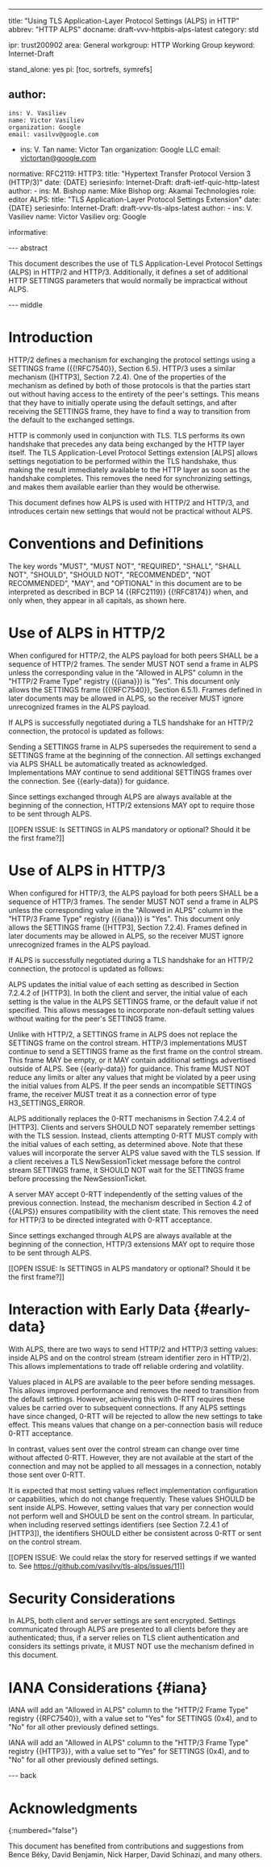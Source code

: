 ---
title: "Using TLS Application-Layer Protocol Settings (ALPS) in HTTP"
abbrev: "HTTP ALPS"
docname: draft-vvv-httpbis-alps-latest
category: std

ipr: trust200902
area: General
workgroup: HTTP Working Group
keyword: Internet-Draft

stand_alone: yes
pi: [toc, sortrefs, symrefs]

author:
 -
    ins: V. Vasiliev
    name: Victor Vasiliev
    organization: Google
    email: vasilvv@google.com
 -
    ins: V. Tan
    name: Victor Tan
    organization: Google LLC
    email: victortan@google.com

normative:
  RFC2119:
  HTTP3:
    title: "Hypertext Transfer Protocol Version 3 (HTTP/3)"
    date: {DATE}
    seriesinfo:
      Internet-Draft: draft-ietf-quic-http-latest
    author:
      -
          ins: M. Bishop
          name: Mike Bishop
          org: Akamai Technologies
          role: editor
  ALPS:
    title: "TLS Application-Layer Protocol Settings Extension"
    date: {DATE}
    seriesinfo:
      Internet-Draft: draft-vvv-tls-alps-latest
    author:
      -
          ins: V. Vasiliev
          name: Victor Vasiliev
          org: Google

informative:


--- abstract

This document describes the use of TLS Application-Level Protocol Settings
(ALPS) in HTTP/2 and HTTP/3.  Additionally, it defines a set of additional HTTP
SETTINGS parameters that would normally be impractical without ALPS.

--- middle

# Introduction

HTTP/2 defines a mechanism for exchanging the protocol settings using a
SETTINGS frame ({{!RFC7540}}, Section 6.5).  HTTP/3 uses a similar mechanism
([HTTP3], Section 7.2.4).  One of the properties of the mechanism as defined by
both of those protocols is that the parties start out without having access to
the entirety of the peer's settings.  This means that they have to initially
operate using the default settings, and after receiving the SETTINGS frame,
they have to find a way to transition from the default to the exchanged
settings.

HTTP is commonly used in conjunction with TLS.  TLS performs its own handshake
that precedes any data being exchanged by the HTTP layer itself.  The TLS
Application-Level Protocol Settings extension [ALPS] allows settings
negotiation to be performed within the TLS handshake, thus making the result
immediately available to the HTTP layer as soon as the handshake completes.
This removes the need for synchronizing settings, and makes them available
earlier than they would be otherwise.

This document defines how ALPS is used with HTTP/2 and HTTP/3, and introduces
certain new settings that would not be practical without ALPS.

# Conventions and Definitions

The key words "MUST", "MUST NOT", "REQUIRED", "SHALL", "SHALL NOT", "SHOULD",
"SHOULD NOT", "RECOMMENDED", "NOT RECOMMENDED", "MAY", and "OPTIONAL" in this
document are to be interpreted as described in BCP 14 {{RFC2119}} {{!RFC8174}}
when, and only when, they appear in all capitals, as shown here.

# Use of ALPS in HTTP/2

When configured for HTTP/2, the ALPS payload for both peers SHALL be a sequence
of HTTP/2 frames.  The sender MUST NOT send a frame in ALPS unless the
corresponding value in the "Allowed in ALPS" column in the "HTTP/2 Frame Type"
registry ({{iana}}) is "Yes". This document only allows the SETTINGS frame
({{!RFC7540}}, Section 6.5.1). Frames defined in later documents may be allowed
in ALPS, so the receiver MUST ignore unrecognized frames in the ALPS payload.

If ALPS is successfully negotiated during a TLS handshake for an HTTP/2
connection, the protocol is updated as follows:

Sending a SETTINGS frame in ALPS supersedes the requirement to send a SETTINGS
frame at the beginning of the connection. All settings exchanged via ALPS
SHALL be automatically treated as acknowledged. Implementations MAY continue
to send additional SETTINGS frames over the connection. See {{early-data}} for
guidance.

Since settings exchanged through ALPS are always available at the beginning of
the connection, HTTP/2 extensions MAY opt to require those to be sent through
ALPS.

[[OPEN ISSUE: Is SETTINGS in ALPS mandatory or optional? Should it be the
first frame?]]

# Use of ALPS in HTTP/3

When configured for HTTP/3, the ALPS payload for both peers SHALL be a sequence
of HTTP/3 frames.  The sender MUST NOT send a frame in ALPS unless the
corresponding value in the "Allowed in ALPS" column in the "HTTP/3 Frame Type"
registry ({{iana}}) is "Yes". This document only allows the SETTINGS frame
([HTTP3], Section 7.2.4).  Frames defined in later documents may be allowed in
ALPS, so the receiver MUST ignore unrecognized frames in the ALPS payload.

If ALPS is successfully negotiated during a TLS handshake for an HTTP/2
connection, the protocol is updated as follows:

ALPS updates the initial value of each setting as described in Section 7.2.4.2
of [HTTP3]. In both the client and server, the initial value of each setting
is the value in the ALPS SETTINGS frame, or the default value if not specified.
This allows messages to incorporate non-default setting values without waiting
for the peer's SETTINGS frame.

Unlike with HTTP/2, a SETTINGS frame in ALPS does not replace the SETTINGS
frame on the control stream. HTTP/3 implementations MUST continue to send a
SETTINGS frame as the first frame on the control stream. This frame MAY be
empty, or it MAY contain additional settings advertised outside of ALPS. See
{{early-data}} for guidance. This frame MUST NOT reduce any limits or alter any
values that might be violated by a peer using the initial values from ALPS. If
the peer sends an incompatible SETTINGS frame, the receiver MUST treat it as a
connection error of type H3_SETTINGS_ERROR.

ALPS additionally replaces the 0-RTT mechanisms in Section 7.4.2.4 of [HTTP3].
Clients and servers SHOULD NOT separately remember settings with the TLS
session. Instead, clients attempting 0-RTT MUST comply with the initial values
of each setting, as determined above. Note that these values will incorporate
the server ALPS value saved with the TLS session. If a client receives a TLS
NewSessionTicket message before the control stream SETTINGS frame, it SHOULD
NOT wait for the SETTINGS frame before processing the NewSessionTicket.

A server MAY accept 0-RTT independently of the setting values of the previous
connection. Instead, the mechanism described in Section 4.2 of {{ALPS}} ensures
compatibility with the client state. This removes the need for HTTP/3 to be
directed integrated with 0-RTT acceptance.

Since settings exchanged through ALPS are always available at the beginning of
the connection, HTTP/3 extensions MAY opt to require those to be sent through
ALPS.

[[OPEN ISSUE: Is SETTINGS in ALPS mandatory or optional? Should it be the
first frame?]]

# Interaction with Early Data {#early-data}

With ALPS, there are two ways to send HTTP/2 and HTTP/3 setting values: inside
ALPS and on the control stream (stream identifier zero in HTTP/2). This allows
implementations to trade off reliable ordering and volatility.

Values placed in ALPS are available to the peer before sending messages. This
allows improved performance and removes the need to transition from the default
settings. However, achieving this with 0-RTT requires these values be carried
over to subsequent connections. If any ALPS settings have since changed, 0-RTT
will be rejected to allow the new settings to take effect. This means values
that change on a per-connection basis will reduce 0-RTT acceptance.

In contrast, values sent over the control stream can change over time without
affected 0-RTT. However, they are not available at the start of the connection
and may not be applied to all messages in a connection, notably those sent over
0-RTT.

It is expected that most setting values reflect implementation configuration or
capabilities, which do not change frequently. These values SHOULD be sent
inside ALPS. However, setting values that vary per connection would not perform
well and SHOULD be sent on the control stream. In particular, when including
reserved settings identifiers (see Section 7.2.4.1 of [HTTP3]), the
identifiers SHOULD either be consistent across 0-RTT or sent on the control
stream.

[[OPEN ISSUE: We could relax the story for reserved settings if we wanted to.
See https://github.com/vasilvv/tls-alps/issues/11]]

# Security Considerations

In ALPS, both client and server settings are sent encrypted.  Settings
communicated through ALPS are presented to all clients before they are
authenticated; thus, if a server relies on TLS client authentication and
considers its settings private, it MUST NOT use the mechanism defined in this
document.

# IANA Considerations {#iana}

IANA will add an "Allowed in ALPS" column to the "HTTP/2 Frame Type" registry
{{RFC7540}}, with a value set to "Yes" for SETTINGS (0x4), and to "No" for all
other previously defined settings.

IANA will add an "Allowed in ALPS" column to the "HTTP/3 Frame Type" registry
{{HTTP3}}, with a value set to "Yes" for SETTINGS (0x4), and to "No" for all
other previously defined settings.

--- back

# Acknowledgments
{:numbered="false"}

This document has benefited from contributions and suggestions from
Bence Béky,
David Benjamin,
Nick Harper,
David Schinazi,
and many others.
